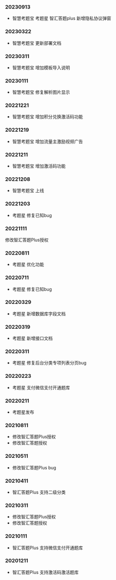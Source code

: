 ### 20230913
+ 智慧考题宝 考题星 智汇答题plus 新增隐私协议弹窗

### 20230322
+ 智慧考题宝 更新部署文档

### 20230311
+ 智慧考题宝 增加模板导入说明

### 20230111
+ 智慧考题宝 修复解析图片显示

### 20221221
+ 智慧考题宝 增加积分兑换激活码功能

### 20221219
+ 智慧考题宝 增加流量主激励视频广告

### 20221211
+ 智慧考题宝 增加激活码功能

### 20221208
+ 智慧考题宝 上线

### 20221203
+ 考题星 修复已知bug

### 20221111
修改智汇答题Plus授权

### 20220811
+ 考题星 优化功能

### 20220711
+ 考题星 修复已知bug

### 20220329
+ 考题星 新增数据库字段文档

### 20220319
+ 考题星 新增接口文档

### 20220311
+ 考题星 修复后台分类专项列表分页bug

### 20220223
+ 考题星 支付微信支付开通题库

### 20220211
+ 考题星发布

### 20210811
+ 修改智汇答题Plus授权
+ 修改智汇答题授权

### 20210511
+ 修改智汇答题Plus bug

### 20210411
+ 智汇答题Plus 支持二级分类

### 20210311
+ 修改智汇答题Plus授权
+ 修改智汇答题授权

### 20210111
+ 智汇答题Plus 支持微信支付开通题库

### 20201211
+ 智汇答题Plus 支持激活码激活题库
